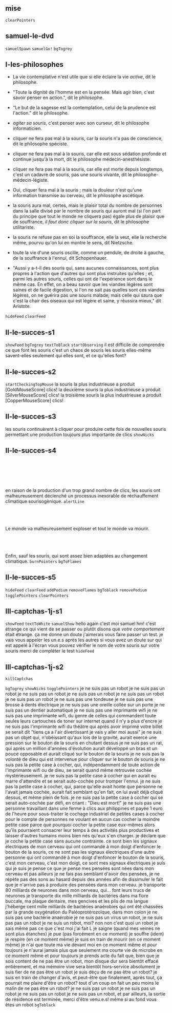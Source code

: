 ## mise

`clearPointers`

## samuel-le-dvd

`samuelSpawn`
`samuelGo!`
`bgTogrey`

## I-les-philosophes

- La vie contemplative n'est utile que si elle éclaire la vie _active_, dit le philosophe.

- "Toute la dignité de l’homme est en la pensée. Mais agir bien, c'est savoir penser en action.", dit le philosophe.

- "Le but de la sagesse est la contemplation, celui de la prudence est l'action." dit le philosophe.

- _agiter sa souris_, c'est penser avec son curseur, dit le philosophe informaticien.

- cliquer ne fera pas mal à la souris, car la souris n'a pas de conscience, dit le philosophe spéciste.

- cliquer ne fera pas mal à la souris, car elle est sous sédation profonde et continue jusqu'à la mort, dit le philosophe médecin-anesthésiste.

- cliquer ne fera pas mal à la souris, car elle est morte depuis longtemps, c'est un cadavre de souris, pas une souris vivante, dit le philosophe-médecin-légiste.

- Oui, cliquer fera mal à la souris ; mais la douleur n'est qu'une information transmise au cerveau, dit le philosophe ascétique.

- la souris aura mal, certes, mais le plaisir total du nombre de personnes dans la salle divisé par le nombre de souris qui auront mal (si l'on part du principe que tout le monde ne cliquera pas) égale plus de plaisir que de souffrance, _il faut donc cliquer sur la souris_, dit le philosophe utilitariste.

- la souris ne refuse pas en soi la souffrance, elle la veut, elle la recherche même, pourvu qu'on lui en montre le sens, dit Nietzsche.

- toute la vie d'une souris oscille, comme un pendule, de droite à gauche, de la souffrance à l'ennui, dit Schopenhauer.

- "Aussi y a-t-il des souris qui, sans aucunes connaissances, sont plus propres à l'action que d'autres qui sont plus instruites qu'elles ; et, parmi les autres souris, celles qui ont de l'expérience sont dans le même cas. En effet, on a beau savoir que les viandes légères sont saines et de facile digestion, si l'on ne sait pas quelles sont ces viandes légères, on ne guérira pas une souris malade; mais celle qui saura que c'est la chair des oiseaux qui est légère et saine, y réussira mieux," dit Aristote.

`hideFeed`
`clearFeed`

## II-le-succes-s1

<!-- attention, le nom "ii-le-succes" est utilisé par show pour savoir s'il faut compter les clics ou pas -->

`showFeed`
`bgTogrey`
`textToBlack`
`startObserving`
il est difficile de comprendre ce que font les souris
c'est un chaos de souris
les souris elles-même savent-elles seulement qui elles sont, et ce qu'elles font?

## II-le-succes-s2

`startCheckingTopMouse`
la souris la plus industrieuse a produit [GoldMouseScore] clics!
la deuxième souris la plus industrieuse a produit [SilverMouseScore] clics!
la troisième souris la plus industrieuse a produit [CopperMouseScore] clics!

## II-le-succes-s3

les souris
continuèrent
à cliquer
pour produire
cette fois
de nouvelles
souris
permettant
une production
toujours plus importante
de clics
`showNicks`

## II-le-succes-s4

\
\
\
\
\
en raison de la production d'un trop grand nombre de clics, les souris ont malheureusement déclenché un processus inexorable de réchauffement climatique sourisogènique.
`alertLine`
\
\
\
\
\
Le monde
va malheureusement
exploser
et
tout
le monde
va mourir.
\
\
\
\
\
Enfin, sauf les souris, qui sont assez bien adaptées au changement climatique.
`burnPointers`
`bgToFlames`

## II-le-succes-s5

`hideFeed`
`clearFeed`
`addPodium`
`removeFlames`
`bgToblack`
`removePodium`
`togglePointers`
`clearPointers`

<!-- je suis un peu choqué par ce qui vient de se passer
tout à l'heure
vous étiez là?
quand j'ai commencé à vous parler des souris?
comment pouvez-vous être sûr.e.s que votre souris n'a pas effectivement eu mal quand vous cliquiez dessus?
parce qu'elle ne parle pas?
qui d'autre ne peut pas parler et ressent néanmoins la douleur?
qu'est ce qui vous prouve, par ailleurs, que mon code n'a pas eu mal, quand vous cliquez dedans?
il faut que vous sachiez qu'il y a une variable dans mon programme
let douleur = 0
qui augmente d'un point à chaque fois qu'une personne clique sur sa souris.
vous voulez savoir dans quel état est cette variable maintenant?
(let douleur = xx xxx)
j'ai aussi un tableau
const trauma = []
qui stocke le stress post traumatique de mon programme
trauma = [...]
enfin,
je voulais vous dire également que mon programme contient 4 neurones (de synthèse)
et ils sont de plus en plus suspects au sujet de votre comportement.
est-ce que vous êtes des robots? -->

## III-captchas-1j-s1

`showFeed`
`textToWhite`
`samuelShow`
hello again
c'est moi samuel
hm!
c'est étrange ce qui vient de se passer
ou plutôt disons que
_votre comportement_
était étrange.
ça me donne un doute
j'aimerais vous faire passer un test.
je vais vous appeler les un.e.s après les autres
si vous avez un doute sur qui est appelé à l'écran
vous pouvez vérifier le nom de votre souris
sur votre souris
merci de compléter le test
`hideFeed`

## III-captchas-1j-s2

<!-- attention "captchas-single-player" est utilisé comme trigger dans le pupitre, ne pas changer le titre svp -->

`killCaptchas`

`bgTogrey`
`showNicks`
`togglePointers`
je ne suis pas un robot
je ne suis pas un robot
je ne suis pas un robot
je ne suis pas un robot
je ne suis pas un robot
je ne suis pas un robot
je ne suis pas une tondeuse
je ne suis pas une brosse à dents électrique
je ne suis pas une oreille collée sur un porte
je ne suis pas un dentier automatique
je ne suis pas une imprimante wifi
je ne suis pas une imprimante wifi, du genre de celles qui commandent toute seules leurs cartouches de toner sur internet quand il n'y a plus d'encre
je ne suis pas l'imprimante wifi du théâtre qui après avoir imprimé votre billet se serait dit "tiens ça a l'air divertissant je vais y aller moi aussi"
je ne suis pas un objet qui, n'obéissant qu'aux lois de la gravité, aurait exercé une pression sur le bouton de la souris en chutant dessus
je ne suis pas un rat, qui après un million d'années d'évolution aurait développé un bras et un pouce opposable et aurait cliqué sur le bouton de la souris
je ne suis pas la volonté de dieu qui est intervenue pour cliquer sur le bouton de souris
je ne suis pas la petite case à cocher, qui, indépendamment de toute action de l'imprimante wifi ou de dieu, se serait quand même retrouvée cochée mystérieusement.
je ne suis pas la petite case à cocher qui en aurait eu marre d'attendre et se serait auto-cochée pour tromper l'ennui.
je ne suis pas la petite case à cocher, qui, parce qu'elle avait honte que personne ne l'avait jamais cochée, aurait fait semblant qu'en fait, on lui avait déjà cliqué dessus, et même plein de fois.
je ne suis pas la petite case à cocher qui se serait auto-cochée par défi, en criant : "Dieu est mort!"
je ne suis pas une personne travaillant dans une ferme à clics aux philippines et payée 1 euro de l'heure pour sous-traiter le cochage industriel de petites cases à cocher pour le compte de personnes ne voulant en aucun cas cocher la moindre petite case parce que pourquoi cocher la petite case eux-mêmes alors qu'ils pourraient consacrer leur temps à des activités plus productives et laisser d'autres humains moins bien nés qu'eux s'en charger.
je déclare que je coche la petite case sans aucune contrainte.
ce sont bien les signaux électriques de mon cerveau qui ont commandé à mon doigt d'enfoncer le bouton de la souris,
ce ne sont pas les signaux électriques d'une autre personne qui ont commandé à mon doigt d'enfoncer le bouton de la souris,
c'est mon cerveau, c'est mon doigt,
ce sont mes signaux électriques
je suis qui je suis
je pense ce que je pense
mes pensées sont nées dans mon cerveau et pas ailleurs
je ne fais pas semblant d'avoir des pensées,
je ne répète pas des sons au hasard depuis des années afin de dissimuler le fait que je n'arrive pas à produire des pensées dans mon cerveau.
je transporte 80 milliards de neurones dans mon cerveau, qui... font leurs trucs de neurones
je transporte dix mille milliards de bactéries dans ma flore buccale, ma plaque dentaire, mes gencives et les plis de ma langue
j'héberge cent mille milliards de bactéries anaérobies qui ont été chassées par la grande oxygénation du Paléoprotérozoïque, dans mon colon
je ne suis pas une bactérie anaérobie
je ne suis pas un virus
un robot, je ne suis pas
pas un robot je ne suis
un robot, moi? non non
c'est quoi un robot je sais même pas ce que c'est moi j'ai fait L
je saigne (quand mes veines ne sont plus étanches)
je pue (pas forcément en ce moment)
je souffre (idem)
je respire (en ce moment même)
je suis en train de mourir (en ce moment même)
je n'ai que toute ma vie devant moi en ce moment même et pour toujours
je n'aurai jamais plus que seulement ma courte vie de microbe en ce moment même et pour toujours
je prends acte du fait que, bien que je sois content de ne pas être un robot, mon disque dur sera bientôt effacé entièrement, et ma mémoire vive sera bientôt hors-service absolument
je suis fier de ne pas être un robot
je suis déçu de ne pas être un robot?
je suis en train de changer d'avis, et peut-être que finalement, après tout, ça pourrait me plaire d'être un robot?
tout d'un coup on fait un peu moins le malin de ne pas être un robot?
je ne suis pas un robot
je ne suis pas un robot
je ne suis pas un robot
je ne suis pas un robot, et par ailleurs, la sortie de résidence est terminée, merci d'être venu.e.s! même si au fond vous êtes un robot
`bgToblack`

<!--
## captchas-multiplayer-samuel-est-content

selectionnez les images où samuel est content

- 1e série, facile, ou samuel sourit ou fait la grimace (y'a que deux images, assez pauvres; ce sont les memes images qui sont utilisées pour samuel-le-logo-dvd)
  bravo
  selectionnez les images où samuel est content
- 2e série, étrange. samuel sourit ou fait la grimace, mais certaines photos sont à l'envers, ce qui brouille les pistes. it's still doable though
  bravo
  selectionnez les images où samuel est content
- 3e série, vallée de l'étrange. cette fois des éléments de samuel sont collés sur des objets (bouche, nez), la bouche est copiée collée pour faire des formes géométriques genre une bouche en donut ou en triangle.
  sélectionnez les images où samuel est content
- 4e série, absurde. on voit des éléments de samuel qui n'indiquent rien : des images de foetus, de son cerveau, des résultats de tests sanguins, ou alors lui très très petit au loin

selectionnez les images où samuel n'est pas content mais c'est pour son bien

- juste des images ou samuel est content / pas content lol

selectionnez les images où samuel n'est pas content et c'est de sa faute (et donc il le mérite)

- juste des images ou samuel est content / pas content

si vous deviez choisir entre mourir et tuer quelqu'un, qui tueriez vous? (peuvent pas répondre qu'ils veulent se tuer eux meme) (vrai choix moraux expériences de pensée classiques)

- des images de samuel qui est content / pas content

si vous deviez ne tuer qu'une seule personne pour préserver le bien-être de 1 000 000 de souris, qui tueriez-vous?

- des images de samuel qui est content / pas content

si vous deviez exterminer une seule espèce animale entière pour ne sauver qu'une seule personne, quelle espèce choisiriez-vous? (il y a x animaux / especes animale, il faut tous les buter)

- des images d'especes animales mignones & pas mignones (y compris des souris)

et quel être humain sauveriez vous?

- des images de samuel qui est content / pas content

qui est trop sympa et marrant?

- des images de samuel qui est content

hmm
il m'est impossible de confirmer que vous êtes humains.
il est temps de vous révéler ma mission
je suis samuel-le-robot
ma mission est de distinguer les humains des robots.
vous avez échoué à tous mes challenges.
le premier challenge :
prendre au sérieux le caractère fini, fragile et absurde de la vie
il y a eu x rires audibles dans la salle.
qu'est ce que ça veut dire?
ça veut dire que vous n'avez pas compris [nianiania les conditions existentielles del a vie sur terre etc]
les humains sont capables de profondeur émotionnelle et de sérieux.
vous êtes donc des robots.
mais je vous rassure tous les autres publics de robots on aussi ri durant cette séquence.
typique
ça montre clairement le [biais de overfitting dans les modèles de langage - le ordinateurs ne sont pas capables de créativité]
ok alors certaines personnes n'ont pas rigolé pendant cette séquence
mais ce sont peut être seulement des robots avec un problème de carte son
ou avec un volume très bas
ou des robots programmés pour avoir une mauvaise humeur.(bien les deux lignes)
le second challenge était une catastrophe intégrale
les bases de données sur lesquelles j'ai été entrainé montrent clairement
que les humains sont sobres
savent se contenter de peu
par exemple :
manger seulement une tartine le soir
avec juste un petit peu de saint-moret étalé dessus
de votre côté même dix clics ce n'était pas assez
il vous fallait toujours plus de clics
alors même que vous saviez que des veaux étaient sacrifiés par millions pour pouvoir produire votre saint-moret.
pardon que les souris sur lesquelles vous cliquiez souffraient.

genre : signes qui prouvent que vous êtes des être humains.
Ex : humour, vous avez ri.
On pourrait croire que c'est la preuve ultime mais comment savoir si humour n'est pas un logiciel? qu'est ce qui me prouve que votre rire est un dépassement et pas une incompréhension de votre condition ? (mal écrit mais dans l'idée quoiii) -->
